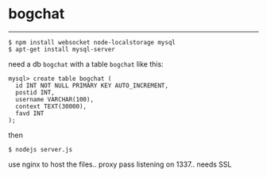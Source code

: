 # bogchat
---
    $ npm install websocket node-localstorage mysql
    $ apt-get install mysql-server

need a db `bogchat` with a table `bogchat` like this:

    mysql> create table bogchat (
      id INT NOT NULL PRIMARY KEY AUTO_INCREMENT,
      postid INT,
      username VARCHAR(100),
      context TEXT(30000),
      favd INT
    );
    
then
 
    $ nodejs server.js
    
use nginx to host the files.. proxy pass listening on 1337.. needs SSL
